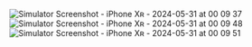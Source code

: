 ![Simulator Screenshot - iPhone Xʀ - 2024-05-31 at 00 09 37](https://github.com/rbashlai/testSwiftUI/assets/78220802/bc46fb0c-0e75-40f8-8e41-a8bc78dfcee1)
![Simulator Screenshot - iPhone Xʀ - 2024-05-31 at 00 09 48](https://github.com/rbashlai/testSwiftUI/assets/78220802/42c731a9-8284-417b-9a58-88671ab459d6)
![Simulator Screenshot - iPhone Xʀ - 2024-05-31 at 00 09 51](https://github.com/rbashlai/testSwiftUI/assets/78220802/a07debbf-1187-4742-9b84-a02e033562a7)
